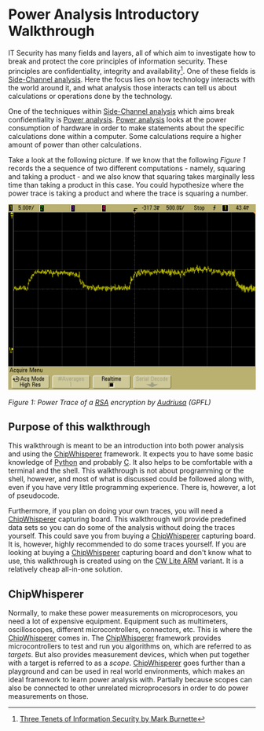 # Power Analysis Introductory Walkthrough

IT Security has many fields and layers, all of which aim to investigate how to
break and protect the core principles of information security. These principles
are confidentiality, integrity and availability[^tenets]. One of these fields is
[Side-Channel analysis]. Here the focus lies on how technology interacts with the
world around it, and what analysis those interacts can tell us about
calculations or operations done by the technology.

One of the techniques within [Side-Channel analysis] which aims break
confidentiality is [Power analysis]. [Power analysis] looks at the power
consumption of hardware in order to make statements about the specific
calculations done within a computer. Some calculations require a higher amount
of power than other calculations.

Take a look at the following picture. If we know that the following _Figure 1_
records the a sequence of two different computations - namely, squaring and
taking a product - and we also know that squaring takes marginally less time
than taking a product in this case. You could hypothesize where the power trace
is taking a product and where the trace is squaring a number.

![Power Analysis of RSA](./assets/power_analysis.png)

_Figure 1: Power Trace of a [RSA] encryption by
[Audriusa](https://en.wikipedia.org/wiki/Power_analysis#/media/File:Power_attack_full.png)
(GPFL)_

## Purpose of this walkthrough

This walkthrough is meant to be an introduction into both power analysis and
using the [ChipWhisperer] framework.  It expects you to have some basic
knowledge of [Python] and probably [C].  It also helps to be comfortable with a
terminal and the shell. This walkthrough is not about programming or the shell,
however, and most of what is discussed could be followed along with, even if you
have very little programming experience. There is, however, a lot of pseudocode.

Furthermore, if you plan on doing your own traces, you will need a
[ChipWhisperer] capturing board. This walkthrough will provide predefined data
sets so you can do some of the analysis without doing the traces yourself. This
could save you from buying a [ChipWhisperer] capturing board. It is, however,
highly recommended to do some traces yourself. If you are looking at buying a
[ChipWhisperer] capturing board and don't know what to use, this walkthrough is
created using on the [CW Lite ARM] variant. It is a relatively cheap all-in-one
solution.

## ChipWhisperer

Normally, to make these power measurements on microprocesors, you need a lot of
expensive equipment.  Equipment such as multimeters, oscilloscopes, different
microcontrollers, connectors, etc. This is where the [ChipWhisperer] comes in.
The [ChipWhisperer] framework provides microcontrollers to test and run you
algorithms on, which are referred to as _targets_. But also provides
measurement devices, which when put together with a target is referred to as a
_scope_. [ChipWhisperer] goes further than a playground and can be used in
real world environments, which makes an ideal framework to learn power analysis
with. Partially because scopes can also be connected to other unrelated
microprocesors in order to do power measurements on those.

[Python]: https://en.wikipedia.org/wiki/Python_(programming_language)
[C]: https://en.wikipedia.org/wiki/Python_(programming_language)
[RSA]: https://en.wikipedia.org/wiki/RSA_(cryptosystem)
[Power analysis]: https://en.wikipedia.org/wiki/Power_analysis
[ChipWhisperer]: https://github.com/newaetech/chipwhisperer
[Side-Channel analysis]: https://en.wikipedia.org/wiki/Side-channel_attack
[CW Lite ARM]: https://www.newae.com/products/NAE-CWLITE-ARM
[^tenets]: [Three Tenets of Information Security by Mark
Burnette](https://www.lbmc.com/blog/three-tenets-of-information-security/)
